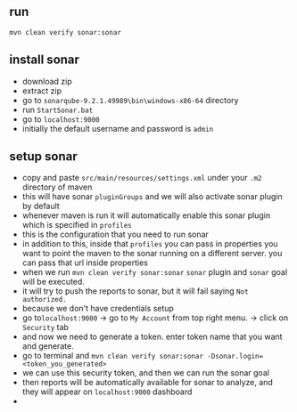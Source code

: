 ## run
`mvn clean verify sonar:sonar`

## install sonar
* download zip
* extract zip
* go to `sonarqube-9.2.1.49989\bin\windows-x86-64` directory
* run `StartSonar.bat`
* go to `localhost:9000`
* initially the default username and password is `admin`

## setup sonar
* copy and paste `src/main/resources/settings.xml` under your `.m2` directory of maven
* this will have sonar `pluginGroups` and we will also activate sonar plugin by default
* whenever maven is run it will automatically enable this sonar plugin  which is specified in `profiles`
* this is the configuration that you need to run sonar
* in addition to this, inside that `profiles` you can pass in properties you want to point the maven to 
the sonar running on a different server. you can pass that url inside properties
* when we run `mvn clean verify sonar:sonar` `sonar` plugin and `sonar` goal will be executed.
* it will try to push the reports to sonar, but it will fail saying `Not authorized.`
* because we don't have credentials setup 
* go to`localhost:9000` -> go to `My Account` from top right menu.  -> click on `Security` tab
* and now we need to generate a token. enter token name that you want and generate.
* go to terminal and `mvn clean verify sonar:sonar -Dsonar.login=<token_you_generated>`
* we can use this security token, and then we can run the sonar goal 
* then reports will be automatically available for sonar to analyze, and they will appear on `localhost:9000` dashboard
* 
